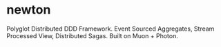 # newton
Polyglot Distributed DDD Framework. Event Sourced Aggregates, Stream Processed View, Distributed Sagas. Built on Muon + Photon.
